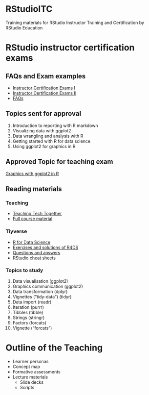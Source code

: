 # RStudioITC
Training materials for RStudio Instructor Training and Certification by RStudio Education

# RStudio instructor certification exams


## FAQs and Exam examples

* [Instructor Certification Exams I](https://education.rstudio.com/blog/2020/02/instructor-certification-exams/)
* [Instructor Certification Exams II](https://education.rstudio.com/blog/2020/08/more-example-exams/)
* [FAQs](https://education.rstudio.com/trainers/)

## Topics sent for approval 

1) Introduction to reporting with R markdown 
2) Visualizing data with ggplot2
3) Data wrangling and analysis with R
4) Getting started with R for data science 
5) Using ggplot2 for graphics in R


## Approved Topic for teaching exam

[Graphics with ggplot2 in R](https://github.com/babasaraki/rstudio-instructor-certification-)


## Reading materials 

### Teaching

* [Teaching Tech Together](https://teachtogether.tech/)
* [Full course material](https://drive.google.com/drive/folders/13ohFt3D0EJ5PDbMaWTxnHH-hwA7G0IvY)

### Tiyverse 

* [R for Data Science](https://r4ds.had.co.nz/) 
* [Exercises and solutions of R4DS](https://jrnold.github.io/r4ds-exercise-solutions/) 
* [Questions and answers](https://rpubs.com/gbganalyst/tidyverse-sample-exam)
* [RStudio cheat sheets](https://rstudio.com/resources/cheatsheets/)


### Topics to study 

1) Data visualisation (ggplot2)
2) Graphics communication (ggplot2)
3) Data transformation (dplyr)
4) Vignettes (“tidy-data”) (tidyr)
5) Data import (readr)
6) Iteration (purrr)
7) Tibbles (tibble)
8) Strings (stringr)
9) Factors (forcats)
10) Vignette (“forcats”)

# Outline of the Teaching  

- Learner personas 
- Concept map
- Formative assessments 
- Lecture materials 
  - Slide decks 
  - Scripts 

